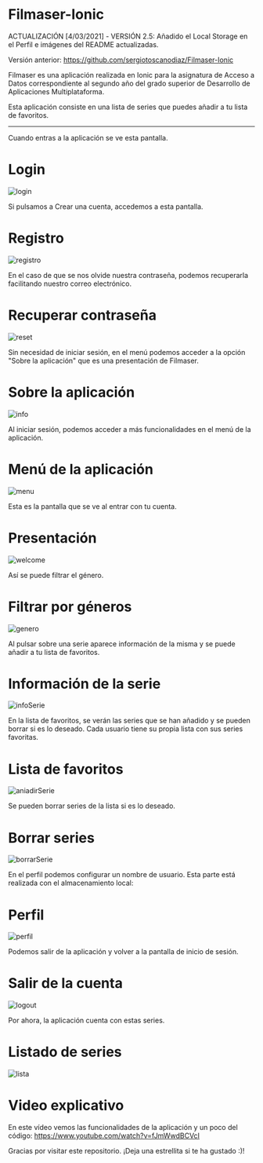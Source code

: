 # Filmaser-Ionic

ACTUALIZACIÓN [4/03/2021] - VERSIÓN 2.5: Añadido el Local Storage en el Perfil e imágenes del README actualizadas.

Versión anterior: https://github.com/sergiotoscanodiaz/Filmaser-Ionic

Filmaser es una aplicación realizada en Ionic para la asignatura de Acceso a Datos correspondiente al segundo año del grado superior de Desarrollo de Aplicaciones Multiplataforma.

Esta aplicación consiste en una lista de series que puedes añadir a tu lista de favoritos.

--------------------------------------------------------------------

Cuando entras a la aplicación se ve esta pantalla.

# Login

![login](./imagesREADME/login.png)

Si pulsamos a Crear una cuenta, accedemos a esta pantalla.

# Registro

![registro](./imagesREADME/registro.png)

En el caso de que se nos olvide nuestra contraseña, podemos recuperarla facilitando nuestro correo electrónico.

# Recuperar contraseña

![reset](./imagesREADME/reset.png)

Sin necesidad de iniciar sesión, en el menú podemos acceder a la opción "Sobre la aplicación" que es una presentación de Filmaser.

# Sobre la aplicación

![info](./imagesREADME/info.gif)

Al iniciar sesión, podemos acceder a más funcionalidades en el menú de la aplicación.

# Menú de la aplicación

![menu](./imagesREADME/menu.gif)

Esta es la pantalla que se ve al entrar con tu cuenta.

# Presentación

![welcome](./imagesREADME/welcome.png)

Así se puede filtrar el género.

# Filtrar por géneros

![genero](./imagesREADME/genero.gif)

Al pulsar sobre una serie aparece información de la misma y se puede añadir a tu lista de favoritos.

# Información de la serie

![infoSerie](./imagesREADME/infoSerie.gif)

En la lista de favoritos, se verán las series que se han añadido y se pueden borrar si es lo deseado.
Cada usuario tiene su propia lista con sus series favoritas.

# Lista de favoritos

![aniadirSerie](./imagesREADME/aniadirSerie.gif)

Se pueden borrar series de la lista si es lo deseado.

# Borrar series

![borrarSerie](./imagesREADME/borrarSerie.gif)

En el perfil podemos configurar un nombre de usuario. 
Esta parte está realizada con el almacenamiento local:

# Perfil

![perfil](./imagesREADME/perfil.gif)

Podemos salir de la aplicación y volver a la pantalla de inicio de sesión.

# Salir de la cuenta

![logout](./imagesREADME/logout.gif)

Por ahora, la aplicación cuenta con estas series.

# Listado de series

![lista](./imagesREADME/lista.gif)

# Video explicativo

En este vídeo vemos las funcionalidades de la aplicación y un poco del código:
https://www.youtube.com/watch?v=fJmWwdBCVcI

Gracias por visitar este repositorio. ¡Deja una estrellita si te ha gustado :)!








